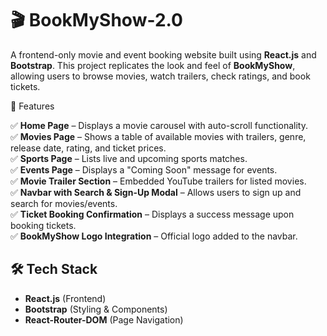 # 🎬 BookMyShow-2.0  

A frontend-only movie and event booking website built using **React.js** and **Bootstrap**. This project replicates the look and feel of **BookMyShow**, allowing users to browse movies, watch trailers, check ratings, and book tickets.  

 🚀 Features  

✅ **Home Page** – Displays a movie carousel with auto-scroll functionality.  
✅ **Movies Page** – Shows a table of available movies with trailers, genre, release date, rating, and ticket prices.  
✅ **Sports Page** – Lists live and upcoming sports matches.  
✅ **Events Page** – Displays a "Coming Soon" message for events.  
✅ **Movie Trailer Section** – Embedded YouTube trailers for listed movies.  
✅ **Navbar with Search & Sign-Up Modal** – Allows users to sign up and search for movies/events.  
✅ **Ticket Booking Confirmation** – Displays a success message upon booking tickets.  
✅ **BookMyShow Logo Integration** – Official logo added to the navbar.  

## 🛠️ Tech Stack  

- **React.js** (Frontend)  
- **Bootstrap** (Styling & Components)  
- **React-Router-DOM** (Page Navigation)  



